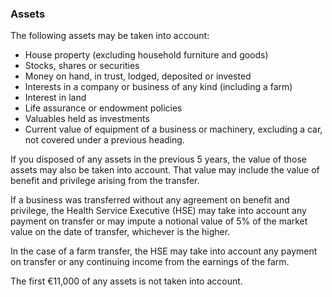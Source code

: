 ###  Assets

The following assets may be taken into account:

  * House property (excluding household furniture and goods) 
  * Stocks, shares or securities 
  * Money on hand, in trust, lodged, deposited or invested 
  * Interests in a company or business of any kind (including a farm) 
  * Interest in land 
  * Life assurance or endowment policies 
  * Valuables held as investments 
  * Current value of equipment of a business or machinery, excluding a car, not covered under a previous heading. 

If you disposed of any assets in the previous 5 years, the value of those
assets may also be taken into account. That value may include the value of
benefit and privilege arising from the transfer.

If a business was transferred without any agreement on benefit and privilege,
the Health Service Executive (HSE) may take into account any payment on
transfer or may impute a notional value of 5% of the market value on the date
of transfer, whichever is the higher.

In the case of a farm transfer, the HSE may take into account any payment on
transfer or any continuing income from the earnings of the farm.

The first €11,000 of any assets is not taken into account.
